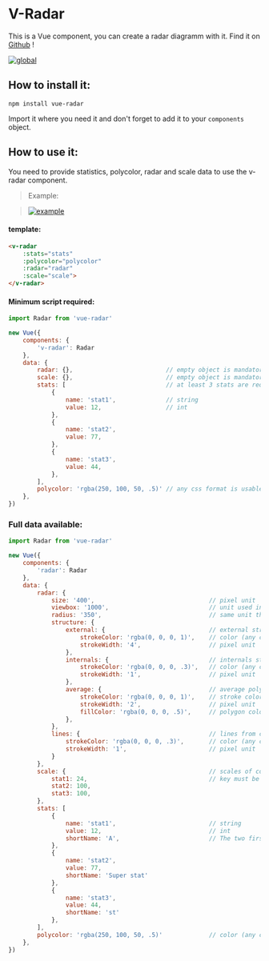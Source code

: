 # V-Radar

This is a Vue component, you can create a radar diagramm with it. Find it on [Github](https://github.com/ngdo-pro/vue-radar-diagram) !

[![global](https://www.nicolas-gomes.com/assets/images/posts/2017-09-24/vue-radar-screenshot.png)](http://vue-radar.nicolas-gomes.com)

## How to install it:

`npm install vue-radar`

Import it where you need it and don't forget to add it to your `components` object.
## How to use it:

You need to provide statistics, polycolor, radar and scale data to use the v-radar component.

> Example:

> [![example](https://www.nicolas-gomes.com/assets/images/posts/2017-09-24/radar.png)](https://www.nicolas-gomes.com/2017/09/24/vue-radar.html)


#### template:
```html
<v-radar
    :stats="stats"
    :polycolor="polycolor"
    :radar="radar"
    :scale="scale">
</v-radar>
```

#### Minimum script required:
```javascript
import Radar from 'vue-radar'

new Vue({
    components: {
        'v-radar': Radar
    },
    data: {
        radar: {},                          // empty object is mandatory
        scale: {},                          // empty object is mandatory
        stats: [                            // at least 3 stats are required here
            {
                name: 'stat1',              // string
                value: 12,                  // int
            },
            {
                name: 'stat2',  
                value: 77,      
            },
            {
                name: 'stat3',
                value: 44,
            },
        ],
        polycolor: 'rgba(250, 100, 50, .5)' // any css format is usable (hexa, rgb, rgba...)
    },
})
```

### Full data available:

```javascript
import Radar from 'vue-radar'

new Vue({
    components: {
        'radar': Radar
    },
    data: {
        radar: {
            size: '400',                                // pixel unit
            viewbox: '1000',                            // unit used inside the svg (here 400px = 1000 unités)
            radius: '350',                              // same unit than above (diamètre = 900), keep the radius < (viewbox / 2)
            structure: {
                external: {                             // external stroke of the structure's polygon
                    strokeColor: 'rgba(0, 0, 0, 1)',    // color (any css format is usable (hexa, rgb, rgba...))
                    strokeWidth: '4',                   // pixel unit
                },
                internals: {                            // internals stroke of the structure's polygon (one every 10%)
                    strokeColor: 'rgba(0, 0, 0, .3)',   // color (any css format is usable (hexa, rgb, rgba...))
                    strokeWidth: '1',                   // pixel unit
                },
                average: {                              // average polygon (placed at 50%)
                    strokeColor: 'rgba(0, 0, 0, 1)',    // stroke color (any css format is usable (hexa, rgb, rgba...))
                    strokeWidth: '2',                   // pixel unit
                    fillColor: 'rgba(0, 0, 0, .5)',     // polygon color (any css format is usable (hexa, rgb, rgba...))
                },
            },
            lines: {                                    // lines from center to summits
                strokeColor: 'rgba(0, 0, 0, .3)',       // color (any css format is usable (hexa, rgb, rgba...))
                strokeWidth: '1',                       // pixel unit
            }
        },
        scale: {                                        // scales of corresponding statistic
            stat1: 24,                                  // key must be equal to the corresponding statistic, lowercased and without accents
            stat2: 100,
            stat3: 100,
        },
        stats: [
            {
                name: 'stat1',                          // string
                value: 12,                              // int
                shortName: 'A',                         // The two first letters are used to be display next to their corresponding summits
            },
            {
                name: 'stat2',
                value: 77,
                shortName: 'Super stat'
            },
            {
                name: 'stat3',
                value: 44,
                shortName: 'st'
            },
        ],
        polycolor: 'rgba(250, 100, 50, .5)'             // color (any css format is usable (hexa, rgb, rgba...))
    },
})
```
